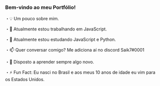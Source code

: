 ### Bem-vindo ao meu Portfólio! 

・💡 Um pouco sobre mim.

・🔭 Atualmente estou trabalhando em JavaScript.

・🌱 Atualmente estou estudando JavaScript e Python.

・📫 Quer conversar comigo? Me adiciona aí no discord Saik7#0001

・🤯 Disposto a aprender sempre algo novo.

・⚡ Fun Fact: Eu nasci no Brasil e aos meus 10 anos de idade eu vim para os Estados Unidos.

